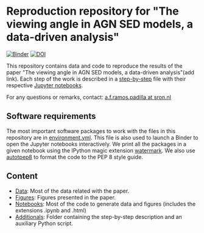 # Reproduction repository for "The viewing angle in AGN SED models, a data-driven analysis"

[![Binder](https://mybinder.org/badge_logo.svg)](https://mybinder.org/v2/gh/aframosp/AGNView/HEAD)
[![DOI](https://sandbox.zenodo.org/badge/371705993.svg)](https://sandbox.zenodo.org/badge/latestdoi/371705993)

This repository contains data and code to reproduce the results of the paper "The viewing angle in AGN SED models, a data-driven analysis"(add link). Each step of the work is described in a [step-by-step](/Additionals/StepByStep.md) file with their respective [Jupyter notebooks](/Notebooks). 

For any questions or remarks, contact: [a.f.ramos.padilla at sron.nl](mailto:a.f.ramos.padilla@sron.nl)


## Software requirements

The most important software packages to work with the files in this repository are in [environment.yml](environment.yml). This file is also used to launch a Binder to open the Jupyter notebooks interactively. We print all the packages in a given notebook using the IPython magic extension [watermark](https://github.com/rasbt/watermark). We also use [autotpep8](https://pypi.org/project/autopep8/) to format the code to the PEP 8 style guide. 

## Content

* [Data](/Data): Most of the data related with the paper.
* [Figures](/Figures): Figures presented in the paper.
* [Notebooks](/Notebooks): Most of the code to generate data and figures (includes the extensions .ipynb and .html)
* [Additionals](/Additionals): Folder containing the step-by-step description and an auxiliary Python script.
